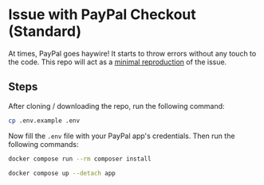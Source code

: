 # Issue with PayPal Checkout (Standard)

At times, PayPal goes haywire! It starts to throw errors without any touch to the code. This repo will act as a [minimal reproduction](https://en.wikipedia.org/wiki/Minimal_reproducible_example) of the issue.

## Steps

After cloning / downloading the repo, run the following command:

```bash
cp .env.example .env
```

Now fill the `.env` file with your PayPal app's credentials. Then run the following commands:

```bash
docker compose run --rm composer install
```

```bash
docker compose up --detach app
```
